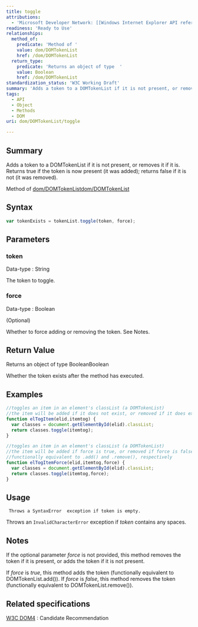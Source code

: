 ```yaml
---
title: toggle
attributions:
  - 'Microsoft Developer Network: [[Windows Internet Explorer API reference](http://msdn.microsoft.com/en-us/library/ie/hh828809%28v=vs.85%29.aspx) Article]'
readiness: 'Ready to Use'
relationships:
  method_of:
    predicate: 'Method of '
    value: dom/DOMTokenList
    href: /dom/DOMTokenList
  return_type:
    predicate: 'Returns an object of type  '
    value: Boolean
    href: /dom/DOMTokenList
standardization_status: 'W3C Working Draft'
summary: 'Adds a token to a DOMTokenList if it is not present, or removes it if it is. Returns true if the token is now present (it was added); returns false if it is not (it was removed).'
tags:
  - API
  - Object
  - Methods
  - DOM
uri: dom/DOMTokenList/toggle

---
```

## Summary

Adds a token to a DOMTokenList if it is not present, or removes it if it is. Returns true if the token is now present (it was added); returns false if it is not (it was removed).

Method of [dom/DOMTokenList](/dom/DOMTokenList)[dom/DOMTokenList](/dom/DOMTokenList)

## Syntax

``` js
var tokenExists = tokenList.toggle(token, force);
```

## Parameters

### token

 Data-type
:   String

 The token to toggle.

### force

 Data-type
:   Boolean

(Optional)

Whether to force adding or removing the token. See Notes.

## Return Value

Returns an object of type BooleanBoolean

Whether the token exists after the method has executed.

## Examples

``` js
//toggles an item in an element's classList (a DOMTokenList)
//the item will be added if it does not exist, or removed if it does exist
function elTogItem(elid,itemtog) {
  var classes = document.getElementById(elid).classList;
  return classes.toggle(itemtog);
}
```

``` js
//toggles an item in an element's classList (a DOMTokenList)
//the item will be added if force is true, or removed if force is false,
//functionally equivalent to .add() and .remove(), respectively
function elTogItemForce(elid,itemtog,force) {
  var classes = document.getElementById(elid).classList;
  return classes.toggle(itemtog,force);
}
```

## Usage

     Throws a SyntaxError  exception if token is empty.

Throws an `InvalidCharacterError` exception if *token* contains any spaces.

## Notes

If the optional parameter *force* is not provided, this method removes the token if it is present, or adds the token if it is not present.

If *force* is *true*, this method adds the token (functionally equivalent to DOMTokenList.add()). If *force* is *false*, this method removes the token (functionally equivalent to DOMTokenList.remove()).

## Related specifications

[W3C DOM4](http://www.w3.org/TR/dom/)
:   Candidate Recommendation
